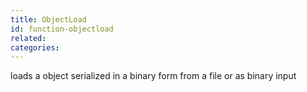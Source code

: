```yaml
---
title: ObjectLoad
id: function-objectload
related:
categories:
---
```


loads a object serialized in a binary form from a file or as binary input